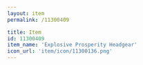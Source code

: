 ```yaml
---
layout: item
permalink: /11300409

title: Item
id: 11300409
item_name: 'Explosive Prosperity Headgear'
icon_url: 'item/icon/11300136.png'
---
```

